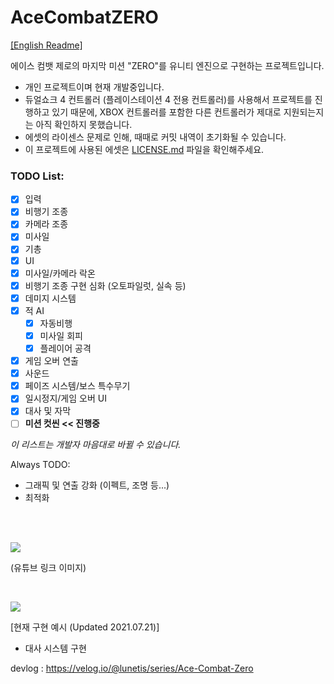 # AceCombatZERO

[[English Readme]](https://github.com/lunetis/AceCombatZERO/blob/main/README.md)

에이스 컴뱃 제로의 마지막 미션 "ZERO"를 유니티 엔진으로 구현하는 프로젝트입니다.

* 개인 프로젝트이며 현재 개발중입니다.
* 듀얼쇼크 4 컨트롤러 (플레이스테이션 4 전용 컨트롤러)를 사용해서 프로젝트를 진행하고 있기 때문에, XBOX 컨트롤러를 포함한 다른 컨트롤러가 제대로 지원되는지는 아직 확인하지 못했습니다.
* 에셋의 라이센스 문제로 인해, 때때로 커밋 내역이 초기화될 수 있습니다.
* 이 프로젝트에 사용된 에셋은 [LICENSE.md](https://github.com/lunetis/AceCombatZERO/blob/main/LICENSE.md) 파일을 확인해주세요.

### TODO List:
- [x] 입력
- [x] 비행기 조종
- [x] 카메라 조종
- [x] 미사일
- [x] 기총
- [x] UI
- [x] 미사일/카메라 락온
- [x] 비행기 조종 구현 심화 (오토파일럿, 실속 등)
- [x] 데미지 시스템
- [x] 적 AI
  - [x] 자동비행
  - [x] 미사일 회피
  - [x] 플레이어 공격
- [x] 게임 오버 연출
- [x] 사운드
- [x] 페이즈 시스템/보스 특수무기
- [x] 일시정지/게임 오버 UI
- [x] 대사 및 자막
- [ ] **미션 컷씬 << 진행중**

*이 리스트는 개발자 마음대로 바뀔 수 있습니다.*

Always TODO:
- 그래픽 및 연출 강화 (이펙트, 조명 등...)
- 최적화

<br>
<br>

[![](https://img.youtube.com/vi/bL6uAw2PFIs/0.jpg)](https://www.youtube.com/watch?v=bL6uAw2PFIs)

(유튜브 링크 이미지)

<br>

![](https://github.com/lunetis/AceCombatZERO/blob/main/0721.gif)

[현재 구현 예시 (Updated 2021.07.21)]
- 대사 시스템 구현

devlog : https://velog.io/@lunetis/series/Ace-Combat-Zero
